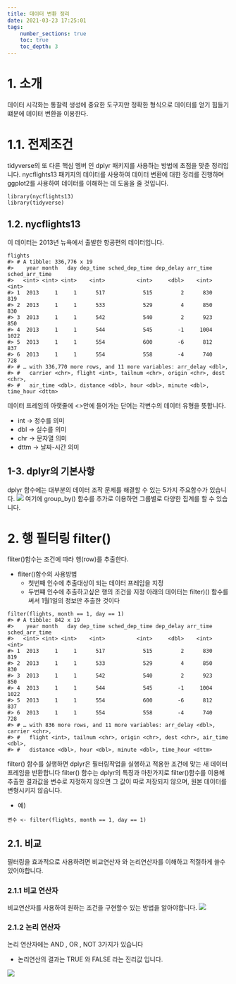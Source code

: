 ```yaml
---
title: 데이터 변환 정리
date: 2021-03-23 17:25:01
tags:
    number_sections: true
    toc: true
    toc_depth: 3
---
```

# 1. 소개
데이터 시각화는 통찰력 생성에 중요한 도구지만 정확한 형식으로 데이터를 얻기 힘들기 떄문에 데이터 변환을 이용한다.

# 1.1. 전제조건
tidyverse의 또 다른 핵심 멤버 인 dplyr 패키지를 사용하는 방법에 초점을 맞춘 정리입니다. 
nycflights13 패키지의 데이터를 사용하여 데이터 변환에 대한 정리를 진행하며 
ggplot2를 사용하여 데이터를 이해하는 데 도움을 줄 것입니다.
```{r}
library(nycflights13)
library(tidyverse)
```

## 1.2. nycflights13
이 데이터는 2013년 뉴욕에서 출발한 항공편의 데이터입니다.
```{r}
flights
#> # A tibble: 336,776 x 19
#>    year month   day dep_time sched_dep_time dep_delay arr_time sched_arr_time
#>   <int> <int> <int>    <int>          <int>     <dbl>    <int>          <int>
#> 1  2013     1     1      517            515         2      830            819
#> 2  2013     1     1      533            529         4      850            830
#> 3  2013     1     1      542            540         2      923            850
#> 4  2013     1     1      544            545        -1     1004           1022
#> 5  2013     1     1      554            600        -6      812            837
#> 6  2013     1     1      554            558        -4      740            728
#> # … with 336,770 more rows, and 11 more variables: arr_delay <dbl>,
#> #   carrier <chr>, flight <int>, tailnum <chr>, origin <chr>, dest <chr>,
#> #   air_time <dbl>, distance <dbl>, hour <dbl>, minute <dbl>, time_hour <dttm>
```
데이터 프레임의 아랫줄에 <>안에 들어가는 단어는 각변수의 데이터 유형을 뜻합니다.
* int -> 정수를 의미
* dbl -> 실수를 의미
* chr -> 문자열 의미
* dttm -> 날짜-시간 의미

## 1-3. dplyr의 기본사항
dplyr 함수에는 대부분의 데이터 조작 문제를 해결할 수 있는 5가지 주요함수가 있습니다.
![](/image/Data_transformation1.png)
여기에 group_by() 함수를 추가로 이용하면 그룹별로 다양한 집계를 할 수 있습니다.

# 2. 행 필터링 filter()
fliter()함수는 조건에 따라 행(row)를 추출한다.
* fliter()함수의  사용방법
    - 첫번째 인수에 추출대상이 되는 데이터 프레임을 지정
    - 두번쨰 인수에 추출하고싶은 행의 조건을 지정
아래의 데이터는 filter)() 함수를 써서 1월1일의 정보만 추출한 것이다 
```{r}
filter(flights, month == 1, day == 1)
#> # A tibble: 842 x 19
#>    year month   day dep_time sched_dep_time dep_delay arr_time sched_arr_time
#>   <int> <int> <int>    <int>          <int>     <dbl>    <int>          <int>
#> 1  2013     1     1      517            515         2      830            819
#> 2  2013     1     1      533            529         4      850            830
#> 3  2013     1     1      542            540         2      923            850
#> 4  2013     1     1      544            545        -1     1004           1022
#> 5  2013     1     1      554            600        -6      812            837
#> 6  2013     1     1      554            558        -4      740            728
#> # … with 836 more rows, and 11 more variables: arr_delay <dbl>, carrier <chr>,
#> #   flight <int>, tailnum <chr>, origin <chr>, dest <chr>, air_time <dbl>,
#> #   distance <dbl>, hour <dbl>, minute <dbl>, time_hour <dttm>
```
filter() 함수를 실행하면 dplyr은 필터링작업을 실행하고 적용한 조건에 맞는 새 데이터 프레임을 반환합니다 
filter() 함수는 dplyr의 특징과 마찬가지로 filter()함수를 이용해 추출한 결과값을 변수로 지정하지 않으면 그 값이 따로 저장되지 않으며, 원본 데이터를 변형시키지 않습니다.
* 예)
```
변수 <- filter(flights, month == 1, day == 1)
```

## 2.1. 비교 
필터링을 효과적으로 사용하려면 비교연산자 와 논리연산자를 이해하고 적절하게 쓸수있어야합니다.
### 2.1.1 비교 연산자
비교연산자를 사용하여 원하는 조건을 구현할수 있는 방법을 알아야합니다.
![](/image/Data_transformation2_1.png)
### 2.1.2 논리 연산자
논리 연산자에는 AND , OR , NOT 3가지가 있습니다
 * 논리연산의 결과는 TRUE 와 FALSE 라는 진리값 입니다. 

![](/image/Data_transformation3.png)
   

